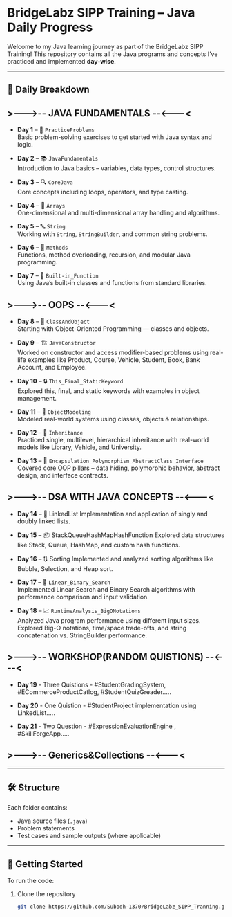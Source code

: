 
# BridgeLabz SIPP Training – Java Daily Progress

Welcome to my Java learning journey as part of the BridgeLabz SIPP Training! This repository contains all the Java programs and concepts I’ve practiced and implemented **day-wise**.

---

## 📅 Daily Breakdown

## >--->-- JAVA FUNDAMENTALS --<---<

- **Day 1** – 🧠 `PracticeProblems`  
  Basic problem-solving exercises to get started with Java syntax and logic.

- **Day 2** – 📚 `JavaFundamentals`  
  Introduction to Java basics – variables, data types, control structures.

- **Day 3** – 🔍 `CoreJava`  
  Core concepts including loops, operators, and type casting.

- **Day 4** – 🧮 `Arrays`  
  One-dimensional and multi-dimensional array handling and algorithms.

- **Day 5** – 🔤 `String`  
  Working with `String`, `StringBuilder`, and common string problems.

- **Day 6** – 🔁 `Methods`  
  Functions, method overloading, recursion, and modular Java programming.

- **Day 7** – 🧩 `Built-in_Function`  
  Using Java’s built-in classes and functions from standard libraries.
  
## >--->-- OOPS --<---<

- **Day 8** – 🧱 `ClassAndObject`  
  Starting with Object-Oriented Programming — classes and objects.

- **Day 9** – 🏗️ `JavaConstructor`  
  Worked on constructor and access modifier-based problems using real-life examples like Product, Course, Vehicle, Student, Book, Bank Account, and Employee.

- **Day 10** – 🔒 `This_Final_StaticKeyword`  
  Explored this, final, and static keywords with examples in object management.

- **Day 11** – 🧩 `ObjectModeling`  
  Modeled real-world systems using classes, objects & relationships.

- **Day 12** – 🧬 `Inheritance`  
  Practiced single, multilevel, hierarchical inheritance with real-world models like Library, Vehicle, and University.

- **Day 13** – 🔗 `Encapsulation_Polymorphism_AbstractClass_Interface`  
  Covered core OOP pillars – data hiding, polymorphic behavior, abstract design, and interface contracts.

## >--->-- DSA WITH JAVA CONCEPTS --<---<

- **Day 14** – 🔗 LinkedList
 Implementation and application of singly and doubly linked lists.

- **Day 15** – 📦 StackQueueHashMapHashFunction
 Explored data structures like Stack, Queue, HashMap, and custom hash functions.

- **Day 16** – 🔃 Sorting
Implemented and analyzed sorting algorithms like Bubble, Selection, and Heap sort.

- **Day 17** – 🔎 `Linear_Binary_Search`  
  Implemented Linear Search and Binary Search algorithms with performance comparison and input validation.

- **Day 18** – 📈 `RuntimeAnalysis_BigONotations`  
  Analyzed Java program performance using different input sizes. Explored Big-O notations, time/space trade-offs, and string concatenation vs. StringBuilder performance.

## >--->-- WORKSHOP(RANDOM QUISTIONS) --<---<

- **Day 19** - Three Quistions - #StudentGradingSystem, #ECommerceProductCatlog, #StudentQuizGreader.....

- **Day 20** - One Quistion - #StudentProject implementation using LinkedList.....

- **Day 21** - Two Question - #ExpressionEvaluationEngine , #SkillForgeApp.....

## >--->-- Generics&Collections --<---<
---

## 🛠 Structure

Each folder contains:
- Java source files (`.java`)
- Problem statements
- Test cases and sample outputs (where applicable)

---

## 🚀 Getting Started

To run the code:
1. Clone the repository  
   ```bash
   git clone https://github.com/Subodh-1370/BridgeLabz_SIPP_Tranning.git
